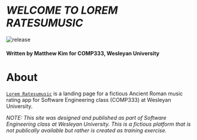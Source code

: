 # *WELCOME TO LOREM RATESUMUSIC*
![release](https://img.shields.io/badge/release-v.0.0.1-blue)

#### Written by Matthew Kim for COMP333, Wesleyan University

# About

[`Lorem Ratesumusic`](https://matthewkim0.github.io/landingpage/) is a landing page for a fictious Ancient Roman music rating app for Software Engineering class (COMP333) at Wesleyan University.

*NOTE: This site was designed and published as part of Software Engineering class at Wesleyan University. This is a fictious platform that is not publically available but rather is created as training exercise.* 


